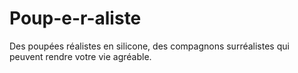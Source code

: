 # Poup-e-r-aliste
Des poupées réalistes en silicone, des compagnons surréalistes qui peuvent rendre votre vie agréable.
